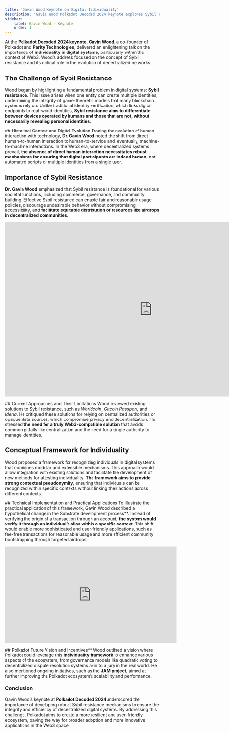 ```yaml
---
title: 'Gavin Wood Keynote on Digital Individuality'
description: 'Gavin Wood Polkadot Decoded 2024 keynote explores Sybil resistance and individuality in decentralized digital systems.'
sidebar: 
    label: Gavin Wood - Keynote
    order: 1
---
```

At the **Polkadot Decoded 2024 keynote**, **Gavin Wood**, a co-founder of Polkadot and **Parity Technologies**, delivered an enlightening talk on the importance of **individuality in digital systems**, particularly within the context of Web3. Wood’s address focused on the concept of Sybil resistance and its critical role in the evolution of decentralized networks.

## The Challenge of Sybil Resistance
Wood began by highlighting a fundamental problem in digital systems: **Sybil resistance**. This issue arises when one entity can create multiple identities, undermining the integrity of game-theoretic models that many blockchain systems rely on. Unlike traditional identity verification, which links digital endpoints to real-world identities, **Sybil resistance aims to differentiate between devices operated by humans and those that are not, without necessarily revealing personal identities**.

## Historical Context and Digital Evolution
Tracing the evolution of human interaction with technology, **Dr. Gavin Wood** noted the shift from direct human-to-human interaction to human-to-service and, eventually, machine-to-machine interactions. In the Web3 era, where decentralized systems prevail, **the absence of direct human interaction necessitates robust mechanisms for ensuring that digital participants are indeed human**, not automated scripts or multiple identities from a single user.

## Importance of Sybil Resistance
**Dr. Gavin Wood** emphasized that Sybil resistance is foundational for various societal functions, including commerce, governance, and community building. Effective Sybil resistance can enable fair and reasonable usage policies, discourage undesirable behavior without compromising accessibility, and **facilitate equitable distribution of resources like airdrops in decentralized communities**.

<iframe allowfullscreen="allowfullscreen" frameborder="0" height="569" src="https://docs.google.com/presentation/d/e/2PACX-1vRJu09vHu56cyHiA6zZuQ8FsiP77l9-vATzZEoN_v-Eu5fgYLwCzph94DXbg2nhhStypW5GXQlnyAMC/embed?start=false&loop=false&delayms=60000" width="960"></iframe>

## Current Approaches and Their Limitations
Wood reviewed existing solutions to Sybil resistance, such as *Worldcoin*, *Gitcoin Passport,* and *Idena*. He critiqued these solutions for relying on centralized authorities or opaque data sources, which compromise privacy and decentralization. He stressed **the** **need for a truly Web3-compatible solution** that avoids common pitfalls like centralization and the need for a single authority to manage identities.

## Conceptual Framework for Individuality
Wood proposed a framework for recognizing individuals in digital systems that combines modular and extensible mechanisms. This approach would allow integration with existing solutions and facilitate the development of new methods for attesting individuality. **The framework aims to provide strong contextual pseudonymity**, ensuring that individuals can be recognized within specific contexts without linking their actions across different contexts.

## Technical Implementation and Practical Applications
To illustrate the practical application of this framework, Gavin Wood described a hypothetical change in the Substrate development process**. Instead of verifying the origin of a transaction through an account, **the system would verify it through an individual’s alias within a specific context**. This shift would enable more sophisticated and user-friendly applications, such as fee-free transactions for reasonable usage and more efficient community bootstrapping through targeted airdrops.

<iframe allowfullscreen="allowfullscreen" frameborder="0" height="315" src="https://www.youtube.com/embed/xXS9w4wqHWo?si=v7Tc3R6b9DyxIQpA" title="YouTube video player" width="560"></iframe>

## Polkadot Future Vision and Incentives**
Wood outlined a vision where Polkadot could leverage this **individuality framework** to enhance various aspects of the ecosystem, from governance models like quadratic voting to decentralized dispute resolution systems akin to a jury in the real world. He also mentioned ongoing initiatives, such as the **JAM project**, aimed at further improving the Polkadot ecosystem’s scalability and performance.

### **Conclusion**
Gavin Wood’s keynote at **Polkadot Decoded 2024**underscored the importance of developing robust Sybil resistance mechanisms to ensure the integrity and efficiency of decentralized digital systems. By addressing this challenge, Polkadot aims to create a more resilient and user-friendly ecosystem, paving the way for broader adoption and more innovative applications in the Web3 space.